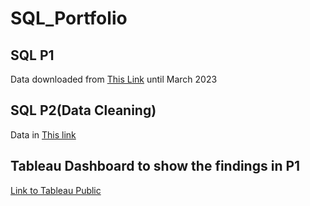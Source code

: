 # SQL_Portfolio

## SQL P1
Data downloaded from [This Link](https://ourworldindata.org/covid-deaths) until March 2023

## SQL P2(Data Cleaning)
Data in [This link](https://github.com/khawzk/SQL_Portfolio/blob/main/Nashville%20Housing%20Data%20for%20Data%20Cleaning.xlsx)

## Tableau Dashboard to show the findings in P1

[Link to Tableau Public](https://public.tableau.com/app/profile/khaw2413/viz/COVIDAnalysis_16789357362430/Dashboard1?publish=yes)
